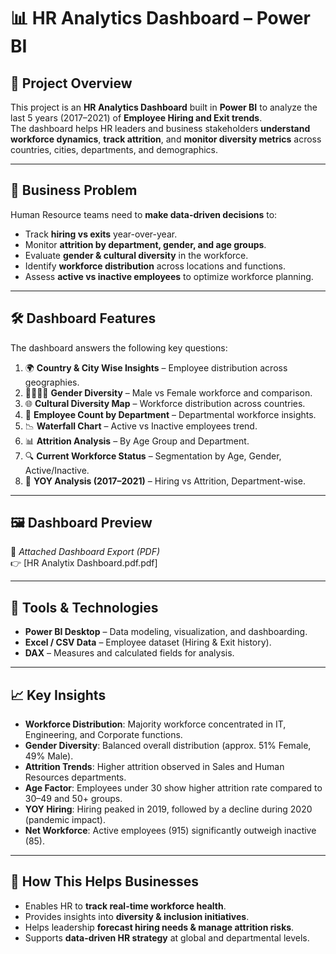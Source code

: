 # 📊 HR Analytics Dashboard – Power BI

## 🔎 Project Overview
This project is an **HR Analytics Dashboard** built in **Power BI** to analyze the last 5 years (2017–2021) of **Employee Hiring and Exit trends**.  
The dashboard helps HR leaders and business stakeholders **understand workforce dynamics**, **track attrition**, and **monitor diversity metrics** across countries, cities, departments, and demographics.  

---

## 🎯 Business Problem
Human Resource teams need to **make data-driven decisions** to:
- Track **hiring vs exits** year-over-year.  
- Monitor **attrition by department, gender, and age groups**.  
- Evaluate **gender & cultural diversity** in the workforce.  
- Identify **workforce distribution** across locations and functions.  
- Assess **active vs inactive employees** to optimize workforce planning.  

---

## 🛠️ Dashboard Features
The dashboard answers the following key questions:

1. 🌍 **Country & City Wise Insights** – Employee distribution across geographies.  
2. 👩‍💼👨‍💼 **Gender Diversity** – Male vs Female workforce and comparison.  
3. 🌐 **Cultural Diversity Map** – Workforce distribution across countries.  
4. 🏢 **Employee Count by Department** – Departmental workforce insights.  
5. 📉 **Waterfall Chart** – Active vs Inactive employees trend.  
6. 📊 **Attrition Analysis** – By Age Group and Department.  
7. 🔍 **Current Workforce Status** – Segmentation by Age, Gender, Active/Inactive.  
8. 📆 **YOY Analysis (2017–2021)** – Hiring vs Attrition, Department-wise.  

---

## 🖼️ Dashboard Preview
📌 *Attached Dashboard Export (PDF)*  
👉 [HR Analytix Dashboard.pdf.pdf]

---

## 🚀 Tools & Technologies
- **Power BI Desktop** – Data modeling, visualization, and dashboarding.  
- **Excel / CSV Data** – Employee dataset (Hiring & Exit history).  
- **DAX** – Measures and calculated fields for analysis.  

---

## 📈 Key Insights
- **Workforce Distribution**: Majority workforce concentrated in IT, Engineering, and Corporate functions.  
- **Gender Diversity**: Balanced overall distribution (approx. 51% Female, 49% Male).  
- **Attrition Trends**: Higher attrition observed in Sales and Human Resources departments.  
- **Age Factor**: Employees under 30 show higher attrition rate compared to 30–49 and 50+ groups.  
- **YOY Hiring**: Hiring peaked in 2019, followed by a decline during 2020 (pandemic impact).  
- **Net Workforce**: Active employees (915) significantly outweigh inactive (85).  

---


## 📢 How This Helps Businesses
- Enables HR to **track real-time workforce health**.  
- Provides insights into **diversity & inclusion initiatives**.  
- Helps leadership **forecast hiring needs & manage attrition risks**.  
- Supports **data-driven HR strategy** at global and departmental levels.  



